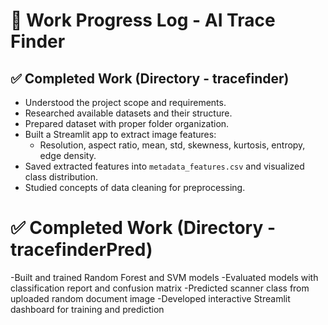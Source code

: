 # 📝 Work Progress Log - AI Trace Finder

## ✅ Completed Work (Directory - tracefinder)
- Understood the project scope and requirements.  
- Researched available datasets and their structure.  
- Prepared dataset with proper folder organization.  
- Built a Streamlit app to extract image features:
  - Resolution, aspect ratio, mean, std, skewness, kurtosis, entropy, edge density.  
- Saved extracted features into `metadata_features.csv` and visualized class distribution.  
- Studied concepts of data cleaning for preprocessing.  

# ✅ Completed Work (Directory - tracefinderPred)
-Built and trained Random Forest and SVM models
-Evaluated models with classification report and confusion matrix
-Predicted scanner class from uploaded random document image
-Developed interactive Streamlit dashboard for training and prediction
